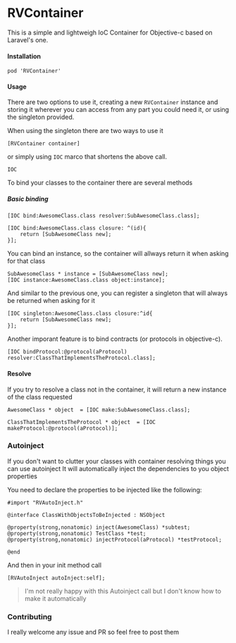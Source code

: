 # RVContainer

This is a simple and lightweigh IoC Container for Objective-c based on Laravel's one.

#### Installation

```
pod 'RVContainer'
```

#### Usage

There are two options to use it, creating a new `RVContainer` instance and storing it wherever you can access from any part you could need it, or using the singleton provided.

When using the singleton there are two ways to use it

```
[RVContainer container]
````

or simply using `IOC` marco that shortens the above call.

```
IOC
```

To bind your classes to the container there are several methods


##### Basic binding
```
[IOC bind:AwesomeClass.class resolver:SubAwesomeClass.class];
````

```
[IOC bind:AwesomeClass.class closure: ^(id){
    return [SubAwesomeClass new];
}];
```

You can bind an instance, so the container will allways return it when asking for that class

``` 
SubAwesomeClass * instance = [SubAwesomeClass new];
[IOC instance:AwesomeClass.class object:instance];
```

And similar to the previous one, you can register a singleton that will always be returned when asking for it
```
[IOC singleton:AwesomeClass.class closure:^id{
    return [SubAwesomeClass new];
}];
````

Another imporant feature is to bind contracts (or protocols in objective-c).

```
[IOC bindProtocol:@protocol(aProtocol) resolver:ClassThatImplementsTheProtocol.class];
````

#### Resolve
If you try to resolve a class not in the container, it will return a new instance of the class requested

```
AwesomeClass * object  = [IOC make:SubAwesomeClass.class];
```

```
ClassThatImplementsTheProtocol * object  = [IOC makeProtocol:@protocol(aProtocol)];
``` 

### Autoinject
If you don't want to clutter your classes with container resolving things you can use autoinject
It will automatically inject the dependencies to you object properties

You need to declare the properties to be injected like the following:

```
#import "RVAutoInject.h"

@interface ClassWithObjectsToBeInjected : NSObject

@property(strong,nonatomic) inject(AwesomeClass) *subtest;
@property(strong,nonatomic) TestClass *test;
@property(strong,nonatomic) injectProtocol(aProtocol) *testProtocol;

@end
```

And then in your init method call

```
[RVAutoInject autoInject:self];
```

> I'm not really happy with this Autoinject call but I don't know how to make it automatically

### Contributing
I really welcome any issue and PR so feel free to post them


